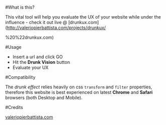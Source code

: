 #What is this?

This vital tool will help you evaluate the UX of your website while under the influence - check it out live @ [drunkux.com](http://valeriopierbattista.com/projects/drunkux/

%20%22drunkux.com)

#Usage

* Insert a url and click GO 
* Hit the __Drunk Vision__ button
*  Evaluate your UX

#Compatibility

The _drunk effect_ relies heavily on css `transform` and `filter` properties, therefore this website is best experienced on latest __Chrome__ and __Safari__ browsers (both Desktop and Mobile).

#Credits

[valeriopierbattista.com](http://valeriopierbattista.com)